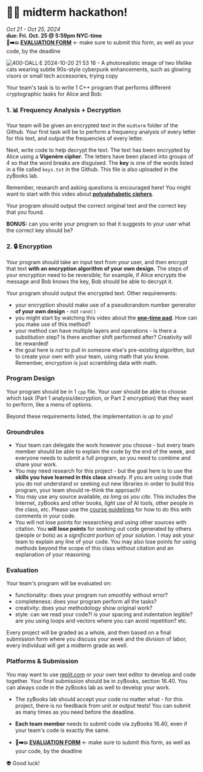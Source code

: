# 🤖🔑 midterm hackathon! #

_Oct 21 - Oct 25, 2024_ \
**due: Fri. Oct. 25 @ 5:59pm NYC-time** \
**📝➡️💥 [EVALUATION FORM](https://airtable.com/appBFOjXtaSO2vVV5/shrt8hx71tW16IuG0)** <- make sure to submit this form, as well as your code, by the deadline

![400-DALL·E 2024-10-20 21 53 16 - A photorealistic image of two lifelike cats wearing subtle 90s-style cyberpunk enhancements, such as glowing visors or small tech accessories, trying  copy](https://github.com/user-attachments/assets/3ca3ff98-a328-4e57-9178-74dd71a9b028)


Your team's task is to write 1 C++ program that performs different cryptographic tasks for Alice and Bob:

### 1. 📊 Frequency Analysis + Decryption

Your team will be given an encrypted text in the `midterm` folder of the Github. Your first task will be to perform a frequency analysis of every letter for this text, and output the frequencies of every letter.

Next, write code to help decrypt the text. The text has been encrypted by Alice using a **Vigenère cipher**. The letters have been placed into groups of 4 so that the word breaks are disguised. The **key** is one of the words listed in a file called `keys.txt` in the Github. This file is also uploaded in the zyBooks lab.

Remember, research and asking questions is encouraged here! You might want to start with this video about [**polyalphabetic ciphers**](https://www.youtube.com/watch?v=BgFJD7oCmDE&list=PLSQl0a2vh4HA50QhFIirlEZRXG4yjcoGM&index=7).

Your program should output the correct original text and the correct key that you found.

**BONUS:** can you write your program so that it suggests to your user what the correct key should be?

### 2. 🔒 Encryption

Your program should take an input text from your user, and then encrypt that text **with an encryption algorithm of your own design.** The steps of your encryption need to be reversible; for example, if Alice encrypts the message and Bob knows the key, Bob should be able to decrypt it.

Your program should output the encrypted text. Other requirements:
- your encryption should make use of a pseudorandom number generator **of your own design** - not `rand()`
- you might start by watching this video about the [**one-time pad**](https://www.youtube.com/watch?v=FlIG3TvQCBQ&list=PLSQl0a2vh4HA50QhFIirlEZRXG4yjcoGM&index=9). How can you make use of this method?
- your method can have multiple layers and operations - is there a substitution step? Is there another shift performed after? Creativity will be rewarded!
- the goal here is _not_ to pull in someone else's pre-existing algorithm, but to create your own with your team, using math that you know. Remember, encryption is just scrambling data with math.

### Program Design

Your program should be in 1 `cpp` file. Your user should be able to choose which task (Part 1 analysis/decryption, or Part 2 encryption) that they want to perform, like a menu of options.

Beyond these requirements listed, the implementation is up to you!

### Groundrules

- Your team can delegate the work however you choose - but every team member should be able to explain the code by the end of the week, and everyone needs to submit a full program, so you need to combine and share your work.
- You may need research for this project - but the goal here is to use the **skills you have learned in this class** already. If you are using code that you do not understand or seeking out new libraries in order to build this program, your team should re-think the approach!
- You may use any source available, _as long as you cite_. This includes the Internet, zyBooks and other books, _light use_ of AI tools, other people in the class, etc. Please use the [course guidelines](https://github.com/mab253/cpp_fall24/blob/main/ai-citations.md) for how to do this with comments in your code.
- You will not lose points for researching and using other sources with citation. You **will lose points** for seeking out code generated by others (people or bots) as a _significant portion of your solution_. I may ask your team to explain any line of your code. You may also lose points for using methods beyond the scope of this class without citation and an explanation of your reasoning.

### Evaluation

Your team's program will be evaluated on:
- functionality: does your program run smoothly without error?
- completeness: does your program perform all the tasks?
- creativity: does your methodology show original work?
- style: can we read your code?! is your spacing and indentation legible? are you using loops and vectors where you can avoid repetition? etc.

Every project will be graded as a whole, and then based on a final submission form where you discuss your week and the division of labor, every individual will get a midterm grade as well.

### Platforms & Submission

You may want to use [replit.com](https://replit.com) or your own text editor to develop and code together. Your final submission should be in zyBooks, section 16.40. You can always code in the zyBooks lab as well to develop your work.

- The zyBooks lab should accept your code no matter what - for this project, there is no feedback from unit or output tests! You can submit as many times as you need before the deadline.

- **Each team member** needs to submit code via zyBooks 16.40, even if your team's code is exactly the same.
- **📝➡️💥 [EVALUATION FORM](https://airtable.com/appBFOjXtaSO2vVV5/shrt8hx71tW16IuG0)** <- make sure to submit this form, as well as your code, by the deadline

👽 Good luck!

